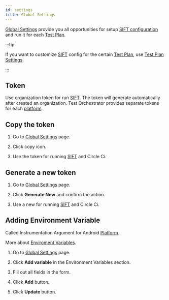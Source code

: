 ```yaml
---
id: settings
title: Global Settings
---
```


[Global Settings](/settings) provide you all opportunities for setup [SIFT configuration](/configuration) and run it for each [Test Plan](/test-plans).

:::tip

If you want to customize [SIFT](/sift) config for the certain [Test Plan](/test-plans), use [Test Plan Settings](/test-plan-settings).

:::

## Token

Use organization token for run [SIFT](/sift). The token will generate automatically after created an organization.
Test Orchestrator provides separate tokens for each [platform](/platforms).

## Copy the token

1. Go to [Global Settings](/settings) page.

2. Click copy icon.

3. Use the token for running [SIFT](/sift) and Circle Ci.

## Generate a new token

1. Go to [Global Settings](/settings) page.

2. Click **Generate New** and confirm the action.

3. Use a new for running [SIFT](/sift) and Circle Ci.

## Adding Environment Variable

Called Instrumentation Argument for Android [Platform](/platforms).

More about [Enviroment Variables](/env-vars).

1. Go to [Global Settings](/settings) page.

2. Click **Add variable** in the Environment Variables section.

3. Fill out all fields in the form.

4. Click **Add** button.

5. Click **Update** button.
